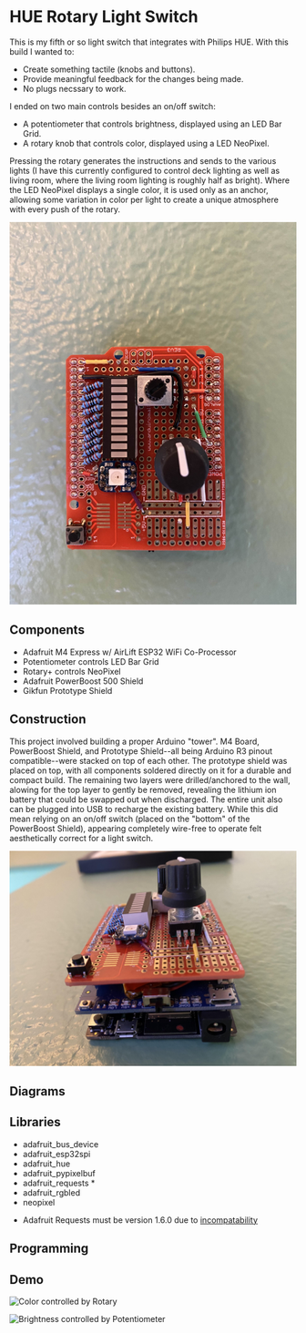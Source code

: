 # HUE Rotary Light Switch
This is my fifth or so light switch that integrates with Philips HUE. With this
build I wanted to:

- Create something tactile (knobs and buttons).
- Provide meaningful feedback for the changes being made.
- No plugs necssary to work.

I ended on two main controls besides an on/off switch:

- A potentiometer that controls brightness, displayed using an LED Bar Grid.
- A rotary knob that controls color, displayed using a LED NeoPixel.

Pressing the rotary generates the instructions and sends to the various lights
(I have this currently configured to control deck lighting as well as living
room, where the living room lighting is roughly half as bright). Where the LED
NeoPixel displays a single color, it is used only as an anchor, allowing some
variation in color per light to create a unique atmosphere with every push of
the rotary.

![HUE Rotary Light Switch](assets/switch-01.jpg)

## Components
- Adafruit M4 Express w/ AirLift ESP32 WiFi Co-Processor
- Potentiometer controls LED Bar Grid
- Rotary+ controls NeoPixel
- Adafruit PowerBoost 500 Shield
- Gikfun Prototype Shield

## Construction
This project involved building a proper Arduino "tower". M4 Board, PowerBoost
Shield, and Prototype Shield--all being Arduino R3 pinout compatible--were
stacked on top of each other. The prototype shield was placed on top, with all
components soldered directly on it for a durable and compact build. The
remaining two layers were drilled/anchored to the wall, alowing for the top
layer to gently be removed, revealing the lithium ion battery that could be
swapped out when discharged. The entire unit also can be plugged into USB to
recharge the existing battery. While this did mean relying on an on/off switch
(placed on the "bottom" of the PowerBoost Shield), appearing completely
wire-free to operate felt aesthetically correct for a light switch.

![angled view](assets/switch-02.jpg)

## Diagrams

## Libraries
- adafruit_bus_device
- adafruit_esp32spi
- adafruit_hue
- adafruit_pypixelbuf
- adafruit_requests *
- adafruit_rgbled
- neopixel

* Adafruit Requests must be version 1.6.0 due to [incompatability](https://github.com/adafruit/Adafruit_CircuitPython_Requests/issues/38)

## Programming

## Demo
![Color controlled by Rotary](assets/demo-color.gif)

![Brightness controlled by Potentiometer](assets/demo-brightness.gif)


